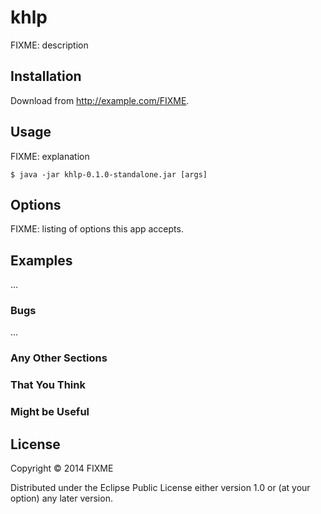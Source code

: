 # khlp

FIXME: description

## Installation

Download from http://example.com/FIXME.

## Usage

FIXME: explanation

    $ java -jar khlp-0.1.0-standalone.jar [args]

## Options

FIXME: listing of options this app accepts.

## Examples

...

### Bugs

...

### Any Other Sections
### That You Think
### Might be Useful

## License

Copyright © 2014 FIXME

Distributed under the Eclipse Public License either version 1.0 or (at
your option) any later version.
